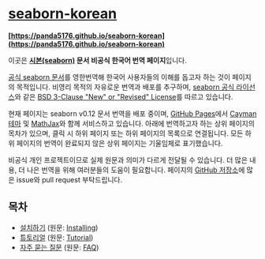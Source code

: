 # [seaborn-korean](https://panda5176.github.io/seaborn-korean)
**[https://panda5176.github.io/seaborn-korean](https://panda5176.github.io/seaborn-korean)**

이곳은 **[시본(seaborn)](https://github.com/mwaskom/seaborn) 문서 비공식 한국어 번역 페이지**입니다.

[공식 seaborn 문서](https://seaborn.pydata.org/)를 영한번역해 한국어 사용자들의 이해를 돕고자 하는 것이 페이지의 목적입니다. 비영리 목적의 자유로운 번역과 배포를 추구하며, [seaborn 공식 라이선스](https://github.com/mwaskom/seaborn/blob/master/LICENSE.md)와 같은 [BSD 3-Clause "New" or "Revised" License](https://github.com/panda5176/seaborn-korean/blob/main/LICENSE)를 따르고 있습니다.

현재 페이지는 seaborn v0.12 문서 번역을 배포 중이며, [GitHub Pages](https://pages.github.com/)에서 [Cayman 테마](https://github.com/pages-themes/cayman) 및 [MathJax](https://www.mathjax.org/)와 함께 서비스하고 있습니다. 아래에 번역하고자 하는 상위 페이지의 목차가 있으며, 클릭 시 하위 페이지 또는 하위 페이지의 목록으로 연결됩니다. 모든 하위 페이지의 번역이 완료되지 않은 상위 페이지는 기울임체로 표기했습니다.

비공식 개인 프로젝트이므로 실제 원문과 의미가 다르게 전달될 수 있습니다. 더 많은 내용, 더 나은 번역을 위해 여러분들의 도움이 필요합니다. 페이지의 [GitHub 저장소](https://github.com/panda5176/seaborn-korean)에 많은 issue와 pull request 부탁드립니다.

## 목차
- [설치하기](installing) (원문: [Installing](https://seaborn.pydata.org/installing.html))
- [튜토리얼](tutorial) (원문: [Tutorial](https://seaborn.pydata.org/tutorial.html))
- [자주 묻는 질문](faq) (원문: [FAQ](https://seaborn.pydata.org/faq.html))
